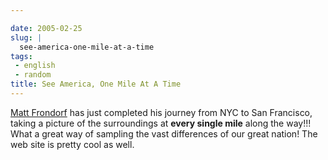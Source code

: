 ```yaml
---

date: 2005-02-25
slug: |
  see-america-one-mile-at-a-time
tags:
 - english
 - random
title: See America, One Mile At A Time
---
```


[Matt Frondorf](http://www.kodak.com/US/en/corp/features/onTheRoad/home/index.shtml)
has just completed his journey from NYC to San Francisco, taking a
picture of the surroundings at **every single mile** along the way!!!
What a great way of sampling the vast differences of our great nation!
The web site is pretty cool as well.
